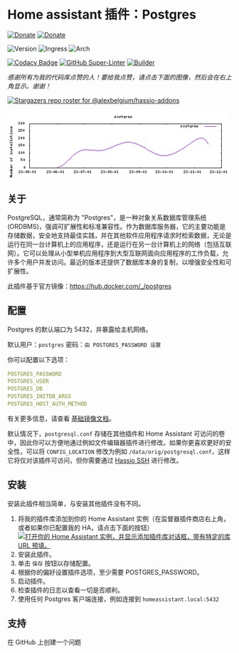 # Home assistant 插件：Postgres

[![Donate][donation-badge]](https://www.buymeacoffee.com/alexbelgium)
[![Donate][paypal-badge]](https://www.paypal.com/donate/?hosted_button_id=DZFULJZTP3UQA)

![Version](https://img.shields.io/badge/dynamic/json?label=Version&query=%24.version&url=https%3A%2F%2Fraw.githubusercontent.com%2Falexbelgium%2Fhassio-addons%2Fmaster%2Fpostgres%2Fconfig.json)
![Ingress](https://img.shields.io/badge/dynamic/json?label=Ingress&query=%24.ingress&url=https%3A%2F%2Fraw.githubusercontent.com%2Falexbelgium%2Fhassio-addons%2Fmaster%2Fpostgres%2Fconfig.json)
![Arch](https://img.shields.io/badge/dynamic/json?color=success&label=Arch&query=%24.arch&url=https%3A%2F%2Fraw.githubusercontent.com%2Falexbelgium%2Fhassio-addons%2Fmaster%2Fpostgres%2Fconfig.json)

[![Codacy Badge](https://app.codacy.com/project/badge/Grade/9c6cf10bdbba45ecb202d7f579b5be0e)](https://www.codacy.com/gh/alexbelgium/hassio-addons/dashboard?utm_source=github.com&utm_medium=referral&utm_content=alexbelgium/hassio-addons&utm_campaign=Badge_Grade)
[![GitHub Super-Linter](https://img.shields.io/github/actions/workflow/status/alexbelgium/hassio-addons/weekly-supelinter.yaml?label=Lint%20code%20base)](https://github.com/alexbelgium/hassio-addons/actions/workflows/weekly-supelinter.yaml)
[![Builder](https://img.shields.io/github/actions/workflow/status/alexbelgium/hassio-addons/onpush_builder.yaml?label=Builder)](https://github.com/alexbelgium/hassio-addons/actions/workflows/onpush_builder.yaml)

[donation-badge]: https://img.shields.io/badge/Buy%20me%20a%20coffee%20(no%20paypal)-%23d32f2f?logo=buy-me-a-coffee&style=flat&logoColor=white
[paypal-badge]: https://img.shields.io/badge/Buy%20me%20a%20coffee%20with%20Paypal-0070BA?logo=paypal&style=flat&logoColor=white

_感谢所有为我的代码库点赞的人！要给我点赞，请点击下面的图像，然后会在右上角显示。谢谢！_

[![Stargazers repo roster for @alexbelgium/hassio-addons](https://raw.githubusercontent.com/alexbelgium/hassio-addons/master/.github/stars2.svg)](https://github.com/alexbelgium/hassio-addons/stargazers)

![downloads evolution](https://raw.githubusercontent.com/alexbelgium/hassio-addons/master/postgres/stats.png)

## 关于

PostgreSQL，通常简称为 "Postgres"，是一种对象关系数据库管理系统 (ORDBMS)，强调可扩展性和标准兼容性。作为数据库服务器，它的主要功能是存储数据，安全地支持最佳实践，并在其他软件应用程序请求时检索数据，无论是运行在同一台计算机上的应用程序，还是运行在另一台计算机上的网络（包括互联网）。它可以处理从小型单机应用程序到大型互联网面向应用程序的工作负载，允许多个用户并发访问。最近的版本还提供了数据库本身的复制，以增强安全性和可扩展性。

此插件基于官方镜像：https://hub.docker.com/_/postgres

## 配置

Postgres 的默认端口为 5432，并暴露给主机网络。

默认用户：`postgres`
密码：`由 POSTGRES_PASSWORD 设置`

你可以配置以下选项：
```yaml
POSTGRES_PASSWORD
POSTGRES_USER
POSTGRES_DB
POSTGRES_INITDB_ARGS
POSTGRES_HOST_AUTH_METHOD
```
有关更多信息，请查看 [基础镜像文档](https://hub.docker.com/_/postgres)。

默认情况下，`postgresql.conf` 存储在其他插件和 Home Assistant 可访问的卷中，因此你可以方便地通过例如文件编辑器插件进行修改。如果你更喜欢更好的安全性，可以将 `CONFIG_LOCATION` 修改为例如 `/data/orig/postgresql.conf`，这样它将仅对该插件可访问，但你需要通过 [Hassio SSH](https://developers.home-assistant.io/docs/operating-system/debugging/) 进行修改。

## 安装

安装此插件相当简单，与安装其他插件没有不同。

1. 将我的插件库添加到你的 Home Assistant 实例（在监督器插件商店右上角，或者如果你已配置我的 HA，请点击下面的按钮）
   [![打开你的 Home Assistant 实例，并显示添加插件库对话框，带有特定的库 URL 预填。](https://my.home-assistant.io/badges/supervisor_add_addon_repository.svg)](https://my.home-assistant.io/redirect/supervisor_add_addon_repository/?repository_url=https%3A%2F%2Fgithub.com%2Falexbelgium%2Fhassio-addons)
2. 安装此插件。
3. 单击 `保存` 按钮以存储配置。
4. 根据你的偏好设置插件选项，至少需要 POSTGRES_PASSWORD。
5. 启动插件。
6. 检查插件的日志以查看一切是否顺利。
7. 使用任何 Postgres 客户端连接，例如连接到 `homeassistant.local:5432`

## 支持

在 GitHub 上创建一个问题

[repository]: https://github.com/alexbelgium/hassio-addons